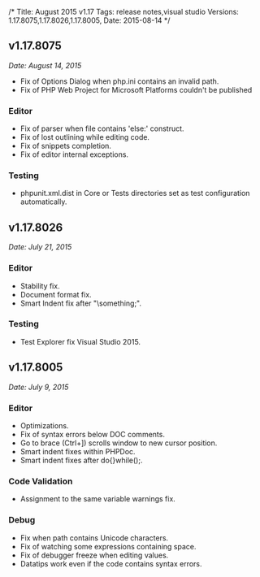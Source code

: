 /*
Title: August 2015 v1.17
Tags: release notes,visual studio
Versions: 1.17.8075,1.17.8026,1.17.8005,
Date: 2015-08-14
*/

## v1.17.8075
*Date: August 14, 2015*

- Fix of Options Dialog when php.ini contains an invalid path.
- Fix of PHP Web Project for Microsoft Platforms couldn't be published

### Editor

- Fix of parser when file contains 'else:' construct.
- Fix of lost outlining while editing code.
- Fix of snippets completion.
- Fix of editor internal exceptions.

### Testing

- phpunit.xml.dist in Core or Tests directories set as test configuration automatically.

## v1.17.8026
*Date: July 21, 2015*

### Editor

- Stability fix.
- Document format fix.
- Smart Indent fix after "\something;".

### Testing

- Test Explorer fix Visual Studio 2015.

## v1.17.8005
*Date: July 9, 2015*

### Editor

- Optimizations.
- Fix of syntax errors below DOC comments.
- Go to brace (Ctrl+]) scrolls window to new cursor position.
- Smart indent fixes within PHPDoc.
- Smart indent fixes after do{}while();.

### Code Validation

- Assignment to the same variable warnings fix.

### Debug

- Fix when path contains Unicode characters.
- Fix of watching some expressions containing space.
- Fix of debugger freeze when editing values.
- Datatips work even if the code contains syntax errors.

